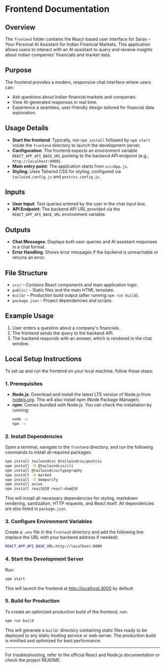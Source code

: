 # Frontend Documentation

## Overview
The `frontend` folder contains the React-based user interface for Saras – Your Personal AI Assistant for Indian Financial Markets. This application allows users to interact with an AI assistant to query and receive insights about Indian companies' financials and market data.

## Purpose
The frontend provides a modern, responsive chat interface where users can:
- Ask questions about Indian financial markets and companies.
- View AI-generated responses in real time.
- Experience a seamless, user-friendly design tailored for financial data exploration.

## Usage Details
- **Start the frontend**: Typically, run `npm install` followed by `npm start` inside the `frontend` directory to launch the development server.
- **Configuration**: The frontend expects an environment variable `REACT_APP_API_BASE_URL` pointing to the backend API endpoint (e.g., `http://localhost:8000`).
- **Main entry point**: The application starts from `src/App.js`.
- **Styling**: Uses Tailwind CSS for styling, configured via `tailwind.config.js` and `postcss.config.js`.

## Inputs
- **User Input**: Text queries entered by the user in the chat input box.
- **API Endpoint**: The backend API URL provided via the `REACT_APP_API_BASE_URL` environment variable.

## Outputs
- **Chat Messages**: Displays both user queries and AI assistant responses in a chat format.
- **Error Handling**: Shows error messages if the backend is unreachable or returns an error.

## File Structure
- `src/` – Contains React components and main application logic.
- `public/` – Static files and the main HTML template.
- `build/` – Production build output (after running `npm run build`).
- `package.json` – Project dependencies and scripts.

## Example Usage
1. User enters a question about a company's financials.
2. The frontend sends the query to the backend API.
3. The backend responds with an answer, which is rendered in the chat window.

## Local Setup Instructions

To set up and run the frontend on your local machine, follow these steps:

### 1. Prerequisites
- **Node.js**: Download and install the latest LTS version of Node.js from [nodejs.org](https://nodejs.org/). This will also install npm (Node Package Manager).
- **npm**: Comes bundled with Node.js. You can check the installation by running:
  ```sh
  node -v
  npm -v
  ```

### 2. Install Dependencies
Open a terminal, navigate to the `frontend` directory, and run the following commands to install all required packages:

```sh
npm install tailwindcss @tailwindcss/postcss
npm install -D @tailwindcss/cli
npm install @tailwindcss/typography
npm install -D marked
npm install -D dompurify
npm install axios
npm install react@18 react-dom@18
```

This will install all necessary dependencies for styling, markdown rendering, sanitization, HTTP requests, and React itself. All dependencies are also listed in `package.json`.

### 3. Configure Environment Variables
Create a `.env` file in the `frontend` directory and add the following line (replace the URL with your backend address if needed):
```sh
REACT_APP_API_BASE_URL=http://localhost:8000
```

### 4. Start the Development Server
Run:
```sh
npm start
```
This will launch the frontend at [http://localhost:3000](http://localhost:3000) by default.

### 5. Build for Production
To create an optimized production build of the frontend, run:

```sh
npm run build
```

This will generate a `build/` directory containing static files ready to be deployed to any static hosting service or web server. The production build is minified and optimized for best performance.

---
For troubleshooting, refer to the official React and Node.js documentation or check the project README.
